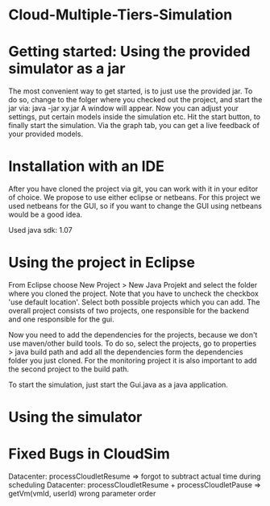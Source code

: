 Cloud-Multiple-Tiers-Simulation
===============================

Getting started: Using the provided simulator as a jar
============
The most convenient way to get started, is to just use the provided jar. To do so, change to the folger where you checked out the project, and start the jar via: java -jar xy.jar
A window will appear. Now you can adjust your settings, put certain models inside the simulation etc.
Hit the start button, to finally start the simulation. Via the graph tab, you can get a live feedback of your provided models.

Installation with an IDE
============
After you have cloned the project via git, you can work with it in your editor of choice. We propose to use either eclipse or netbeans.
For this project we used netbeans for the GUI, so if you want to change the GUI using netbeans would be a good idea.

Used java sdk: 1.07

Using the project in Eclipse
==========
From Eclipse choose New Project > New Java Projekt and select the folder where you cloned the project. Note that you have to uncheck the checkbox 'use default location'. Select both possible projects which you can add. The overall project consists of two projects, one responsible for the backend and one responsible for the gui.

Now you need to add the dependencies for the projects, because we don't use maven/other build tools. To do so, select the projects, go to properties > java build path and add all the dependencies form the dependencies folder you just cloned.
For the monitoring project it is also important to add the second project to the build path.

To start the simulation, just start the Gui.java as a java application.

Using the simulator
============

Fixed Bugs in CloudSim
============
Datacenter: processCloudletResume => forgot to subtract actual time during scheduling
Datacenter: processCloudletResume + processCloudletPause => getVm(vmId, userId) wrong parameter order

